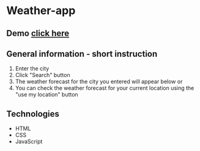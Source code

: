 # Weather-app

## Demo [click here](https://ewelina-en.github.io/weather-app/)

## General information - short instruction

1. Enter the city
2. Click "Search" button
3. The weather forecast for the city you entered will appear below
or
4. You can check the weather forecast for your current location using the "use my location" button

## Technologies

- HTML
- CSS
- JavaScript
